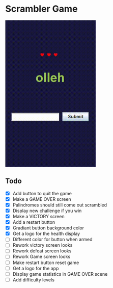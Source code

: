 # Scrambler Game

![example of how the project looks in action!](fail.gif)

## Todo
- [x] Add button to quit the game
- [x] Make a GAME OVER screen
- [X] Palindromes should still come out scrambled
- [X] Display new challenge if you win
- [x] Make a VICTORY screen
- [x] Add a restart button
- [x] Gradiant button background color
- [x] Get a logo for the health display
- [ ] Different color for button when armed
- [ ] Rework victory screen looks
- [ ] Rework defeat screen looks
- [ ] Rework Game screen looks
- [ ] Make restart button reset game
- [ ] Get a logo for the app
- [ ] Display game statistics in GAME OVER scene
- [ ] Add difficulty levels

